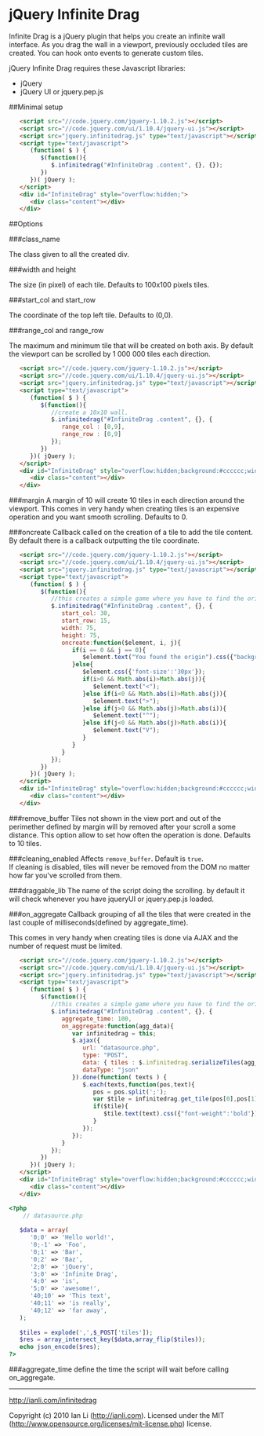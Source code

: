 # jQuery Infinite Drag

Infinite Drag is a jQuery plugin that helps you create an infinite wall interface. As you drag the wall in a viewport, previously occluded tiles are created. You can hook onto events to generate custom tiles.

jQuery Infinite Drag requires these Javascript libraries:
* jQuery
* jQuery UI or jquery.pep.js

##Minimal setup

```html
   <script src="//code.jquery.com/jquery-1.10.2.js"></script>
   <script src="//code.jquery.com/ui/1.10.4/jquery-ui.js"></script>
   <script src="jquery.infinitedrag.js" type="text/javascript"></script>
   <script type="text/javascript">
      (function( $ ) {
         $(function(){
            $.infinitedrag("#InfiniteDrag .content", {}, {});
         })
      })( jQuery );
   </script>
   <div id="InfiniteDrag" style="overflow:hidden;">
      <div class="content"></div>
   </div>
```

##Options

###class_name

The class given to all the created div.

###width and height

The size (in pixel) of each tile. Defaults to 100x100 pixels tiles.

###start_col and start_row

The coordinate of the top left tile. Defaults to (0,0).

###range_col and range_row

The maximum and minimum tile that will be created on both axis. By default the viewport can be scrolled by 1 000 000 tiles each direction.

```html
   <script src="//code.jquery.com/jquery-1.10.2.js"></script>
   <script src="//code.jquery.com/ui/1.10.4/jquery-ui.js"></script>
   <script src="jquery.infinitedrag.js" type="text/javascript"></script>
   <script type="text/javascript">
      (function( $ ) {
         $(function(){
            //create a 10x10 wall.
            $.infinitedrag("#InfiniteDrag .content", {}, {
               range_col : [0,9],
               range_row : [0,9]
            });
         })
      })( jQuery );
   </script>
   <div id="InfiniteDrag" style="overflow:hidden;background:#cccccc;width:400px;height:400px">
      <div class="content"></div>
   </div>
```

###margin
A margin of 10 will create 10 tiles in each direction around the viewport. This comes in very handy when creating tiles is an expensive operation and you want smooth scrolling. Defaults to 0.

###oncreate
Callback called on the creation of a tile to add the tile content. By default there is a callback outputting the tile coordinate.

```html
   <script src="//code.jquery.com/jquery-1.10.2.js"></script>
   <script src="//code.jquery.com/ui/1.10.4/jquery-ui.js"></script>
   <script src="jquery.infinitedrag.js" type="text/javascript"></script>
   <script type="text/javascript">
      (function( $ ) {
         $(function(){
            //this creates a simple game where you have to find the origin
            $.infinitedrag("#InfiniteDrag .content", {}, {
               start_col: 30,
               start_row: 15,
               width: 75,
               height: 75,
               oncreate:function($element, i, j){
                  if(i == 0 && j == 0){
                     $element.text("You found the origin").css({"background-color":"#00ff00"});
                  }else{
                     $element.css({'font-size':'30px'});
                     if(i>0 && Math.abs(i)>Math.abs(j)){
                        $element.text("<");
                     }else if(i<0 && Math.abs(i)>Math.abs(j)){
                        $element.text(">");
                     }else if(j>0 && Math.abs(j)>Math.abs(i)){
                        $element.text("^");
                     }else if(j<0 && Math.abs(j)>Math.abs(i)){
                        $element.text("V");
                     }
                  }
               }
            });
         })
      })( jQuery );
   </script>
   <div id="InfiniteDrag" style="overflow:hidden;background:#cccccc;width:500px;height:500px">
      <div class="content"></div>
   </div>
```

###remove_buffer
Tiles not shown in the view port and out of the perimether defined by margin will by removed after your scroll a some distance. This option allow to set how often the operation is done. Defaults to 10 tiles.

###cleaning_enabled
Affects `remove_buffer`. Default is `true`.  
If cleaning is disabled, tiles will never be removed from the DOM no matter how far you've scrolled from them.

###draggable_lib
The name of the script doing the scrolling. by default it will check whenever you have jqueryUI or jquery.pep.js loaded.

###on_aggregate
Callback grouping of all the tiles that were created in the last couple of milliseconds(defined by aggregate_time).

This comes in very handy when creating tiles is done via AJAX and the number of request must be limited.


```html
   <script src="//code.jquery.com/jquery-1.10.2.js"></script>
   <script src="//code.jquery.com/ui/1.10.4/jquery-ui.js"></script>
   <script src="jquery.infinitedrag.js" type="text/javascript"></script>
   <script type="text/javascript">
      (function( $ ) {
         $(function(){
            //this creates a simple game where you have to find the origin
            $.infinitedrag("#InfiniteDrag .content", {}, {
               aggregate_time: 100,
               on_aggregate:function(agg_data){
                  var infinitedrag = this;
                  $.ajax({
                     url: "datasource.php",
                     type: "POST",
                     data: { tiles : $.infinitedrag.serializeTiles(agg_data) },
                     dataType: "json"
                  }).done(function( texts ) {
                     $.each(texts,function(pos,text){
                        pos = pos.split(';');
                        var $tile = infinitedrag.get_tile(pos[0],pos[1]);
                        if($tile){
                           $tile.text(text).css({"font-weight":'bold'});
                        }
                     });
                  });
               }
            });
         })
      })( jQuery );
   </script>
   <div id="InfiniteDrag" style="overflow:hidden;background:#cccccc;width:500px;height:500px">
      <div class="content"></div>
   </div>
```

```php
<?php
	// datasource.php
   
   $data = array(
      '0;0' => 'Hello world!',
      '0;-1' => 'Foo',
      '0;1' => 'Bar',
      '0;2' => 'Baz',
      '2;0' => 'jQuery',
      '3;0' => 'Infinite Drag',
      '4;0' => 'is',
      '5;0' => 'awesome!',
      '40;10' => 'This text',
      '40;11' => 'is really',
      '40;12' => 'far away',
   );
   
   $tiles = explode(',',$_POST['tiles']);
   $res = array_intersect_key($data,array_flip($tiles));
   echo json_encode($res);
?>
```

###aggregate_time
define the time the script will wait before calling on_aggregate.

---

http://ianli.com/infinitedrag

Copyright (c) 2010 Ian Li (http://ianli.com).
Licensed under the MIT (http://www.opensource.org/licenses/mit-license.php) license.
